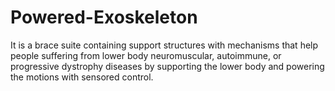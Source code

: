 # Powered-Exoskeleton
It is a brace suite containing support structures with mechanisms that help people suffering from lower body neuromuscular, autoimmune, or progressive dystrophy diseases by supporting the lower body and powering the motions with sensored control.
